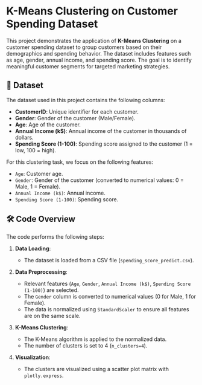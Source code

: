# K-Means Clustering on Customer Spending Dataset

This project demonstrates the application of **K-Means Clustering** on a customer spending dataset to group customers based on their demographics and spending behavior. The dataset includes features such as age, gender, annual income, and spending score. The goal is to identify meaningful customer segments for targeted marketing strategies.


## 📁 Dataset

The dataset used in this project contains the following columns:

- **CustomerID**: Unique identifier for each customer.
- **Gender**: Gender of the customer (Male/Female).
- **Age**: Age of the customer.
- **Annual Income (k$)**: Annual income of the customer in thousands of dollars.
- **Spending Score (1-100)**: Spending score assigned to the customer (1 = low, 100 = high).

For this clustering task, we focus on the following features:
- `Age`: Customer age.
- `Gender`: Gender of the customer (converted to numerical values: 0 = Male, 1 = Female).
- `Annual Income (k$)`: Annual income.
- `Spending Score (1-100)`: Spending score.


## 🛠️ Code Overview

The code performs the following steps:

1. **Data Loading**:
   - The dataset is loaded from a CSV file (`spending_score_predict.csv`).

2. **Data Preprocessing**:
   - Relevant features (`Age`, `Gender`, `Annual Income (k$)`, `Spending Score (1-100)`) are selected.
   - The `Gender` column is converted to numerical values (0 for Male, 1 for Female).
   - The data is normalized using `StandardScaler` to ensure all features are on the same scale.

3. **K-Means Clustering**:
   - The K-Means algorithm is applied to the normalized data.
   - The number of clusters is set to 4 (`n_clusters=4`).

4. **Visualization**:
   - The clusters are visualized using a scatter plot matrix with `plotly.express`.
